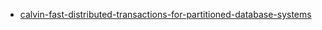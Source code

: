 * [calvin-fast-distributed-transactions-for-partitioned-database-systems](http://cs.yale.edu/homes/thomson/publications/calvin-sigmod12.pdf)
